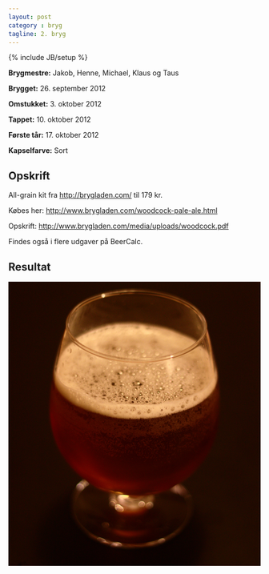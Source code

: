 ```yaml
---
layout: post
category : bryg
tagline: 2. bryg
---
```

{% include JB/setup %}

__Brygmestre:__ Jakob, Henne, Michael, Klaus og Taus

__Brygget:__ 26. september 2012

__Omstukket:__ 3. oktober 2012

__Tappet:__ 10. oktober 2012

__Første tår:__ 17. oktober 2012

__Kapselfarve:__ Sort

Opskrift
--------
All-grain kit fra <http://brygladen.com/> til 179 kr. 

Købes her: <http://www.brygladen.com/woodcock-pale-ale.html>

Opskrift: <http://www.brygladen.com/media/uploads/woodcock.pdf>

Findes også i flere udgaver på BeerCalc.

Resultat
--------
![Woodcock Pale Ale](/images/bryg/bryg_2_woodcock_pale_ale.jpg "Woodcock Pale Ale")